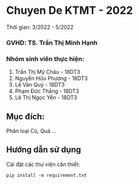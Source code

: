 # Chuyen De KTMT - 2022
Thời gian: 3/2022 - 5/2022
### GVHD: TS. Trần Thị Minh Hạnh
### Nhóm sinh viên thực hiện: 
1. Trần Thị Mỹ Châu - 18DT3
2. Nguyễn Hữu Phương - 18DT3
3. Lê Văn Quý - 18DT3
4. Phạm Đức Thắng - 18DT3
5. Lê Thị Ngọc Yến - 18DT3

## Mục đích:
Phân loại Củ, Quả ...

## Hướng dẫn sử dụng
Cài đặt các thư viện cần thiết:
```
pip install -m requirement.txt
```


